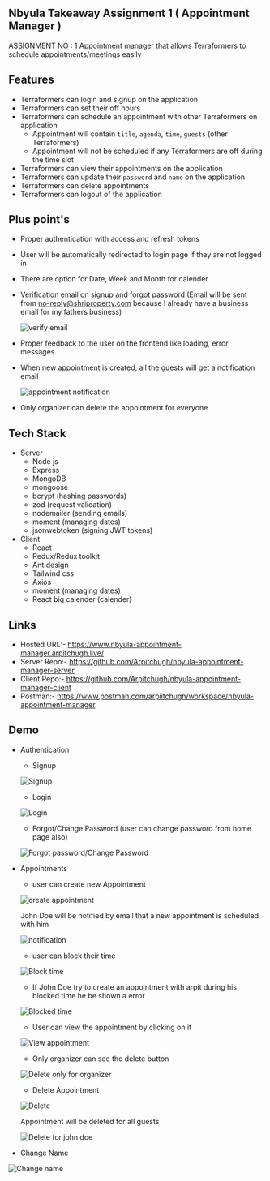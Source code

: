 ## Nbyula Takeaway Assignment 1 ( Appointment Manager )

ASSIGNMENT NO : 1 Appointment manager that allows Terraformers to schedule appointments/meetings easily

## Features

- Terraformers can login and signup on the application
- Terraformers can set their off hours
- Terraformers can schedule an appointment with other Terraformers on application
  - Appointment will contain `title`, `agenda`, `time`, `guests` (other Terraformers)
  - Appointment will not be scheduled if any Terraformers are off during the time slot
- Terraformers can view their appointments on the application
- Terraformers can update their `password` and `name` on the application
- Terraformers can delete appointments
- Terraformers can logout of the application

## Plus point's

- Proper authentication with access and refresh tokens
- User will be automatically redirected to login page if they are not logged in
- There are option for Date, Week and Month for calender
- Verification email on signup and forgot password (Email will be sent from no-reply@shriproperty.com because I already have a business email for my fathers business)

  ![verify email](https://user-images.githubusercontent.com/69336518/190984135-3167b390-dc8e-4e5a-a0e1-253e23d57671.png)

- Proper feedback to the user on the frontend like loading, error messages.
- When new appointment is created, all the guests will get a notification email

  ![appointment notification](https://user-images.githubusercontent.com/63435960/191002162-5c39bbf5-4b9f-47d8-9827-2b84b242c479.png)

- Only organizer can delete the appointment for everyone

## Tech Stack

- Server
  - Node js
  - Express
  - MongoDB
  - mongoose
  - bcrypt (hashing passwords)
  - zod (request validation)
  - nodemailer (sending emails)
  - moment (managing dates)
  - jsonwebtoken (signing JWT tokens)
- Client
  - React
  - Redux/Redux toolkit
  - Ant design
  - Tailwind css
  - Axios
  - moment (managing dates)
  - React big calender (calender)

## Links

- Hosted URL:- https://www.nbyula-appointment-manager.arpitchugh.live/
- Server Repo:- https://github.com/Arpitchugh/nbyula-appointment-manager-server
- Client Repo:- https://github.com/Arpitchugh/nbyula-appointment-manager-client
- Postman:- https://www.postman.com/arpiitchugh/workspace/nbyula-appointment-manager

## Demo

- Authentication

  - Signup

  ![Signup](https://user-images.githubusercontent.com/63435960/191005272-94bafc57-e88c-4f3b-919d-8559124db37f.gif)

  - Login

  ![Login](https://user-images.githubusercontent.com/63435960/191005443-e98daabe-abc8-4d28-8fb5-bd29193ff509.gif)

  - Forgot/Change Password (user can change password from home page also)

  ![Forgot password/Change Password](https://user-images.githubusercontent.com/63435960/191006644-e42b880f-658c-453a-bf67-36653df30f7e.gif)

- Appointments

  - user can create new Appointment

  ![create appointment](https://user-images.githubusercontent.com/63435960/191008076-5592e4d0-bf22-4689-af1f-685f0c7dbe21.gif)

  John Doe will be notified by email that a new appointment is scheduled with him

  ![notification](https://user-images.githubusercontent.com/63435960/191008324-23c6a404-e1c6-40a6-849d-642fe54d99e0.png)

  - user can block their time

  ![Block time](https://user-images.githubusercontent.com/63435960/191008589-8bfec765-3d7d-4f53-9973-b42065a17bca.gif)

  - If John Doe try to create an appointment with arpit during his blocked time he be shown a error

  ![Blocked time](https://user-images.githubusercontent.com/63435960/191008922-cf171c72-f931-4b96-9ca3-f44997689102.gif)

  - User can view the appointment by clicking on it

  ![View appointment](https://user-images.githubusercontent.com/63435960/191009758-b2f2e317-80e7-4073-a1f9-67613f49b78c.png)

  - Only organizer can see the delete button

  ![Delete only for organizer](https://user-images.githubusercontent.com/63435960/191010140-4a9401d5-91d0-44b8-a873-39489f9eafab.png)

  - Delete Appointment

  ![Delete](https://user-images.githubusercontent.com/63435960/191010514-b514a044-55f8-423c-8b41-56644748313c.gif)

  Appointment will be deleted for all guests

  ![Delete for john doe](https://user-images.githubusercontent.com/63435960/191010687-d9a0ba7b-cad0-4923-b0b9-239d878d5e2a.png)

- Change Name

![Change name](https://user-images.githubusercontent.com/63435960/191011213-595aa863-a433-48f1-bf9d-5a8edcb4c36c.gif)
